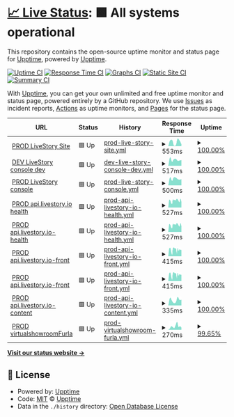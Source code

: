 # [📈 Live Status](https://demo.upptime.js.org): <!--live status--> **🟩 All systems operational**

This repository contains the open-source uptime monitor and status page for [Upptime](https://upptime.js.org), powered by [Upptime](https://github.com/upptime/upptime).

[![Uptime CI](https://github.com/Live-Story/status/workflows/Uptime%20CI/badge.svg)](https://github.com/Live-Story/status/actions?query=workflow%3A%22Uptime+CI%22)
[![Response Time CI](https://github.com/Live-Story/status/workflows/Response%20Time%20CI/badge.svg)](https://github.com/Live-Story/status/actions?query=workflow%3A%22Response+Time+CI%22)
[![Graphs CI](https://github.com/Live-Story/status/workflows/Graphs%20CI/badge.svg)](https://github.com/Live-Story/status/actions?query=workflow%3A%22Graphs+CI%22)
[![Static Site CI](https://github.com/Live-Story/status/workflows/Static%20Site%20CI/badge.svg)](https://github.com/Live-Story/status/actions?query=workflow%3A%22Static+Site+CI%22)
[![Summary CI](https://github.com/Live-Story/status/workflows/Summary%20CI/badge.svg)](https://github.com/Live-Story/status/actions?query=workflow%3A%22Summary+CI%22)

With [Upptime](https://upptime.js.org), you can get your own unlimited and free uptime monitor and status page, powered entirely by a GitHub repository. We use [Issues](https://github.com/upptime/upptime/issues) as incident reports, [Actions](https://github.com/Live-Story/status/actions) as uptime monitors, and [Pages](https://demo.upptime.js.org) for the status page.

<!--start: status pages-->
<!-- This summary is generated by Upptime (https://github.com/upptime/upptime) -->
<!-- Do not edit this manually, your changes will be overwritten -->
<!-- prettier-ignore -->
| URL | Status | History | Response Time | Uptime |
| --- | ------ | ------- | ------------- | ------ |
| <img alt="" src="https://favicons.githubusercontent.com/www.livestory.nyc" height="13"> [PROD LiveStory Site](https://www.livestory.nyc) | 🟩 Up | [prod-live-story-site.yml](https://github.com/Live-Story/status/commits/HEAD/history/prod-live-story-site.yml) | <details><summary><img alt="Response time graph" src="./graphs/prod-live-story-site/response-time-week.png" height="20"> 553ms</summary><br><a href="https://Live-Story.github.io/status/history/prod-live-story-site"><img alt="Response time 497" src="https://img.shields.io/endpoint?url=https%3A%2F%2Fraw.githubusercontent.com%2FLive-Story%2Fstatus%2FHEAD%2Fapi%2Fprod-live-story-site%2Fresponse-time.json"></a><br><a href="https://Live-Story.github.io/status/history/prod-live-story-site"><img alt="24-hour response time 345" src="https://img.shields.io/endpoint?url=https%3A%2F%2Fraw.githubusercontent.com%2FLive-Story%2Fstatus%2FHEAD%2Fapi%2Fprod-live-story-site%2Fresponse-time-day.json"></a><br><a href="https://Live-Story.github.io/status/history/prod-live-story-site"><img alt="7-day response time 553" src="https://img.shields.io/endpoint?url=https%3A%2F%2Fraw.githubusercontent.com%2FLive-Story%2Fstatus%2FHEAD%2Fapi%2Fprod-live-story-site%2Fresponse-time-week.json"></a><br><a href="https://Live-Story.github.io/status/history/prod-live-story-site"><img alt="30-day response time 543" src="https://img.shields.io/endpoint?url=https%3A%2F%2Fraw.githubusercontent.com%2FLive-Story%2Fstatus%2FHEAD%2Fapi%2Fprod-live-story-site%2Fresponse-time-month.json"></a><br><a href="https://Live-Story.github.io/status/history/prod-live-story-site"><img alt="1-year response time 497" src="https://img.shields.io/endpoint?url=https%3A%2F%2Fraw.githubusercontent.com%2FLive-Story%2Fstatus%2FHEAD%2Fapi%2Fprod-live-story-site%2Fresponse-time-year.json"></a></details> | <details><summary><a href="https://Live-Story.github.io/status/history/prod-live-story-site">100.00%</a></summary><a href="https://Live-Story.github.io/status/history/prod-live-story-site"><img alt="All-time uptime 100.00%" src="https://img.shields.io/endpoint?url=https%3A%2F%2Fraw.githubusercontent.com%2FLive-Story%2Fstatus%2FHEAD%2Fapi%2Fprod-live-story-site%2Fuptime.json"></a><br><a href="https://Live-Story.github.io/status/history/prod-live-story-site"><img alt="24-hour uptime 100.00%" src="https://img.shields.io/endpoint?url=https%3A%2F%2Fraw.githubusercontent.com%2FLive-Story%2Fstatus%2FHEAD%2Fapi%2Fprod-live-story-site%2Fuptime-day.json"></a><br><a href="https://Live-Story.github.io/status/history/prod-live-story-site"><img alt="7-day uptime 100.00%" src="https://img.shields.io/endpoint?url=https%3A%2F%2Fraw.githubusercontent.com%2FLive-Story%2Fstatus%2FHEAD%2Fapi%2Fprod-live-story-site%2Fuptime-week.json"></a><br><a href="https://Live-Story.github.io/status/history/prod-live-story-site"><img alt="30-day uptime 100.00%" src="https://img.shields.io/endpoint?url=https%3A%2F%2Fraw.githubusercontent.com%2FLive-Story%2Fstatus%2FHEAD%2Fapi%2Fprod-live-story-site%2Fuptime-month.json"></a><br><a href="https://Live-Story.github.io/status/history/prod-live-story-site"><img alt="1-year uptime 100.00%" src="https://img.shields.io/endpoint?url=https%3A%2F%2Fraw.githubusercontent.com%2FLive-Story%2Fstatus%2FHEAD%2Fapi%2Fprod-live-story-site%2Fuptime-year.json"></a></details>
| <img alt="" src="https://favicons.githubusercontent.com/console-dev.livestory.io" height="13"> [DEV LiveStory console dev](https://console-dev.livestory.io/#/login) | 🟩 Up | [dev-live-story-console-dev.yml](https://github.com/Live-Story/status/commits/HEAD/history/dev-live-story-console-dev.yml) | <details><summary><img alt="Response time graph" src="./graphs/dev-live-story-console-dev/response-time-week.png" height="20"> 517ms</summary><br><a href="https://Live-Story.github.io/status/history/dev-live-story-console-dev"><img alt="Response time 523" src="https://img.shields.io/endpoint?url=https%3A%2F%2Fraw.githubusercontent.com%2FLive-Story%2Fstatus%2FHEAD%2Fapi%2Fdev-live-story-console-dev%2Fresponse-time.json"></a><br><a href="https://Live-Story.github.io/status/history/dev-live-story-console-dev"><img alt="24-hour response time 614" src="https://img.shields.io/endpoint?url=https%3A%2F%2Fraw.githubusercontent.com%2FLive-Story%2Fstatus%2FHEAD%2Fapi%2Fdev-live-story-console-dev%2Fresponse-time-day.json"></a><br><a href="https://Live-Story.github.io/status/history/dev-live-story-console-dev"><img alt="7-day response time 517" src="https://img.shields.io/endpoint?url=https%3A%2F%2Fraw.githubusercontent.com%2FLive-Story%2Fstatus%2FHEAD%2Fapi%2Fdev-live-story-console-dev%2Fresponse-time-week.json"></a><br><a href="https://Live-Story.github.io/status/history/dev-live-story-console-dev"><img alt="30-day response time 539" src="https://img.shields.io/endpoint?url=https%3A%2F%2Fraw.githubusercontent.com%2FLive-Story%2Fstatus%2FHEAD%2Fapi%2Fdev-live-story-console-dev%2Fresponse-time-month.json"></a><br><a href="https://Live-Story.github.io/status/history/dev-live-story-console-dev"><img alt="1-year response time 523" src="https://img.shields.io/endpoint?url=https%3A%2F%2Fraw.githubusercontent.com%2FLive-Story%2Fstatus%2FHEAD%2Fapi%2Fdev-live-story-console-dev%2Fresponse-time-year.json"></a></details> | <details><summary><a href="https://Live-Story.github.io/status/history/dev-live-story-console-dev">100.00%</a></summary><a href="https://Live-Story.github.io/status/history/dev-live-story-console-dev"><img alt="All-time uptime 100.00%" src="https://img.shields.io/endpoint?url=https%3A%2F%2Fraw.githubusercontent.com%2FLive-Story%2Fstatus%2FHEAD%2Fapi%2Fdev-live-story-console-dev%2Fuptime.json"></a><br><a href="https://Live-Story.github.io/status/history/dev-live-story-console-dev"><img alt="24-hour uptime 100.00%" src="https://img.shields.io/endpoint?url=https%3A%2F%2Fraw.githubusercontent.com%2FLive-Story%2Fstatus%2FHEAD%2Fapi%2Fdev-live-story-console-dev%2Fuptime-day.json"></a><br><a href="https://Live-Story.github.io/status/history/dev-live-story-console-dev"><img alt="7-day uptime 100.00%" src="https://img.shields.io/endpoint?url=https%3A%2F%2Fraw.githubusercontent.com%2FLive-Story%2Fstatus%2FHEAD%2Fapi%2Fdev-live-story-console-dev%2Fuptime-week.json"></a><br><a href="https://Live-Story.github.io/status/history/dev-live-story-console-dev"><img alt="30-day uptime 100.00%" src="https://img.shields.io/endpoint?url=https%3A%2F%2Fraw.githubusercontent.com%2FLive-Story%2Fstatus%2FHEAD%2Fapi%2Fdev-live-story-console-dev%2Fuptime-month.json"></a><br><a href="https://Live-Story.github.io/status/history/dev-live-story-console-dev"><img alt="1-year uptime 100.00%" src="https://img.shields.io/endpoint?url=https%3A%2F%2Fraw.githubusercontent.com%2FLive-Story%2Fstatus%2FHEAD%2Fapi%2Fdev-live-story-console-dev%2Fuptime-year.json"></a></details>
| <img alt="" src="https://favicons.githubusercontent.com/console.livestory.io" height="13"> [PROD LiveStory console](https://console.livestory.io/#/login) | 🟩 Up | [prod-live-story-console.yml](https://github.com/Live-Story/status/commits/HEAD/history/prod-live-story-console.yml) | <details><summary><img alt="Response time graph" src="./graphs/prod-live-story-console/response-time-week.png" height="20"> 500ms</summary><br><a href="https://Live-Story.github.io/status/history/prod-live-story-console"><img alt="Response time 521" src="https://img.shields.io/endpoint?url=https%3A%2F%2Fraw.githubusercontent.com%2FLive-Story%2Fstatus%2FHEAD%2Fapi%2Fprod-live-story-console%2Fresponse-time.json"></a><br><a href="https://Live-Story.github.io/status/history/prod-live-story-console"><img alt="24-hour response time 464" src="https://img.shields.io/endpoint?url=https%3A%2F%2Fraw.githubusercontent.com%2FLive-Story%2Fstatus%2FHEAD%2Fapi%2Fprod-live-story-console%2Fresponse-time-day.json"></a><br><a href="https://Live-Story.github.io/status/history/prod-live-story-console"><img alt="7-day response time 500" src="https://img.shields.io/endpoint?url=https%3A%2F%2Fraw.githubusercontent.com%2FLive-Story%2Fstatus%2FHEAD%2Fapi%2Fprod-live-story-console%2Fresponse-time-week.json"></a><br><a href="https://Live-Story.github.io/status/history/prod-live-story-console"><img alt="30-day response time 534" src="https://img.shields.io/endpoint?url=https%3A%2F%2Fraw.githubusercontent.com%2FLive-Story%2Fstatus%2FHEAD%2Fapi%2Fprod-live-story-console%2Fresponse-time-month.json"></a><br><a href="https://Live-Story.github.io/status/history/prod-live-story-console"><img alt="1-year response time 521" src="https://img.shields.io/endpoint?url=https%3A%2F%2Fraw.githubusercontent.com%2FLive-Story%2Fstatus%2FHEAD%2Fapi%2Fprod-live-story-console%2Fresponse-time-year.json"></a></details> | <details><summary><a href="https://Live-Story.github.io/status/history/prod-live-story-console">100.00%</a></summary><a href="https://Live-Story.github.io/status/history/prod-live-story-console"><img alt="All-time uptime 100.00%" src="https://img.shields.io/endpoint?url=https%3A%2F%2Fraw.githubusercontent.com%2FLive-Story%2Fstatus%2FHEAD%2Fapi%2Fprod-live-story-console%2Fuptime.json"></a><br><a href="https://Live-Story.github.io/status/history/prod-live-story-console"><img alt="24-hour uptime 100.00%" src="https://img.shields.io/endpoint?url=https%3A%2F%2Fraw.githubusercontent.com%2FLive-Story%2Fstatus%2FHEAD%2Fapi%2Fprod-live-story-console%2Fuptime-day.json"></a><br><a href="https://Live-Story.github.io/status/history/prod-live-story-console"><img alt="7-day uptime 100.00%" src="https://img.shields.io/endpoint?url=https%3A%2F%2Fraw.githubusercontent.com%2FLive-Story%2Fstatus%2FHEAD%2Fapi%2Fprod-live-story-console%2Fuptime-week.json"></a><br><a href="https://Live-Story.github.io/status/history/prod-live-story-console"><img alt="30-day uptime 100.00%" src="https://img.shields.io/endpoint?url=https%3A%2F%2Fraw.githubusercontent.com%2FLive-Story%2Fstatus%2FHEAD%2Fapi%2Fprod-live-story-console%2Fuptime-month.json"></a><br><a href="https://Live-Story.github.io/status/history/prod-live-story-console"><img alt="1-year uptime 100.00%" src="https://img.shields.io/endpoint?url=https%3A%2F%2Fraw.githubusercontent.com%2FLive-Story%2Fstatus%2FHEAD%2Fapi%2Fprod-live-story-console%2Fuptime-year.json"></a></details>
| <img alt="" src="https://favicons.githubusercontent.com/api.livestory.io" height="13"> [PROD api.livestory.io health](https://api.livestory.io/admin/health) | 🟩 Up | [prod-api-livestory-io-health.yml](https://github.com/Live-Story/status/commits/HEAD/history/prod-api-livestory-io-health.yml) | <details><summary><img alt="Response time graph" src="./graphs/prod-api-livestory-io-health/response-time-week.png" height="20"> 527ms</summary><br><a href="https://Live-Story.github.io/status/history/prod-api-livestory-io-health"><img alt="Response time 465" src="https://img.shields.io/endpoint?url=https%3A%2F%2Fraw.githubusercontent.com%2FLive-Story%2Fstatus%2FHEAD%2Fapi%2Fprod-api-livestory-io-health%2Fresponse-time.json"></a><br><a href="https://Live-Story.github.io/status/history/prod-api-livestory-io-health"><img alt="24-hour response time 498" src="https://img.shields.io/endpoint?url=https%3A%2F%2Fraw.githubusercontent.com%2FLive-Story%2Fstatus%2FHEAD%2Fapi%2Fprod-api-livestory-io-health%2Fresponse-time-day.json"></a><br><a href="https://Live-Story.github.io/status/history/prod-api-livestory-io-health"><img alt="7-day response time 527" src="https://img.shields.io/endpoint?url=https%3A%2F%2Fraw.githubusercontent.com%2FLive-Story%2Fstatus%2FHEAD%2Fapi%2Fprod-api-livestory-io-health%2Fresponse-time-week.json"></a><br><a href="https://Live-Story.github.io/status/history/prod-api-livestory-io-health"><img alt="30-day response time 505" src="https://img.shields.io/endpoint?url=https%3A%2F%2Fraw.githubusercontent.com%2FLive-Story%2Fstatus%2FHEAD%2Fapi%2Fprod-api-livestory-io-health%2Fresponse-time-month.json"></a><br><a href="https://Live-Story.github.io/status/history/prod-api-livestory-io-health"><img alt="1-year response time 465" src="https://img.shields.io/endpoint?url=https%3A%2F%2Fraw.githubusercontent.com%2FLive-Story%2Fstatus%2FHEAD%2Fapi%2Fprod-api-livestory-io-health%2Fresponse-time-year.json"></a></details> | <details><summary><a href="https://Live-Story.github.io/status/history/prod-api-livestory-io-health">100.00%</a></summary><a href="https://Live-Story.github.io/status/history/prod-api-livestory-io-health"><img alt="All-time uptime 100.00%" src="https://img.shields.io/endpoint?url=https%3A%2F%2Fraw.githubusercontent.com%2FLive-Story%2Fstatus%2FHEAD%2Fapi%2Fprod-api-livestory-io-health%2Fuptime.json"></a><br><a href="https://Live-Story.github.io/status/history/prod-api-livestory-io-health"><img alt="24-hour uptime 100.00%" src="https://img.shields.io/endpoint?url=https%3A%2F%2Fraw.githubusercontent.com%2FLive-Story%2Fstatus%2FHEAD%2Fapi%2Fprod-api-livestory-io-health%2Fuptime-day.json"></a><br><a href="https://Live-Story.github.io/status/history/prod-api-livestory-io-health"><img alt="7-day uptime 100.00%" src="https://img.shields.io/endpoint?url=https%3A%2F%2Fraw.githubusercontent.com%2FLive-Story%2Fstatus%2FHEAD%2Fapi%2Fprod-api-livestory-io-health%2Fuptime-week.json"></a><br><a href="https://Live-Story.github.io/status/history/prod-api-livestory-io-health"><img alt="30-day uptime 100.00%" src="https://img.shields.io/endpoint?url=https%3A%2F%2Fraw.githubusercontent.com%2FLive-Story%2Fstatus%2FHEAD%2Fapi%2Fprod-api-livestory-io-health%2Fuptime-month.json"></a><br><a href="https://Live-Story.github.io/status/history/prod-api-livestory-io-health"><img alt="1-year uptime 100.00%" src="https://img.shields.io/endpoint?url=https%3A%2F%2Fraw.githubusercontent.com%2FLive-Story%2Fstatus%2FHEAD%2Fapi%2Fprod-api-livestory-io-health%2Fuptime-year.json"></a></details>
| <img alt="" src="https://favicons.githubusercontent.com/api.livestory.io" height="13"> [PROD api.livestory.io-health](https://api.livestory.io/admin/health) | 🟩 Up | [prod-api-livestory-io-health.yml](https://github.com/Live-Story/status/commits/HEAD/history/prod-api-livestory-io-health.yml) | <details><summary><img alt="Response time graph" src="./graphs/prod-api-livestory-io-health/response-time-week.png" height="20"> 527ms</summary><br><a href="https://Live-Story.github.io/status/history/prod-api-livestory-io-health"><img alt="Response time 465" src="https://img.shields.io/endpoint?url=https%3A%2F%2Fraw.githubusercontent.com%2FLive-Story%2Fstatus%2FHEAD%2Fapi%2Fprod-api-livestory-io-health%2Fresponse-time.json"></a><br><a href="https://Live-Story.github.io/status/history/prod-api-livestory-io-health"><img alt="24-hour response time 498" src="https://img.shields.io/endpoint?url=https%3A%2F%2Fraw.githubusercontent.com%2FLive-Story%2Fstatus%2FHEAD%2Fapi%2Fprod-api-livestory-io-health%2Fresponse-time-day.json"></a><br><a href="https://Live-Story.github.io/status/history/prod-api-livestory-io-health"><img alt="7-day response time 527" src="https://img.shields.io/endpoint?url=https%3A%2F%2Fraw.githubusercontent.com%2FLive-Story%2Fstatus%2FHEAD%2Fapi%2Fprod-api-livestory-io-health%2Fresponse-time-week.json"></a><br><a href="https://Live-Story.github.io/status/history/prod-api-livestory-io-health"><img alt="30-day response time 505" src="https://img.shields.io/endpoint?url=https%3A%2F%2Fraw.githubusercontent.com%2FLive-Story%2Fstatus%2FHEAD%2Fapi%2Fprod-api-livestory-io-health%2Fresponse-time-month.json"></a><br><a href="https://Live-Story.github.io/status/history/prod-api-livestory-io-health"><img alt="1-year response time 465" src="https://img.shields.io/endpoint?url=https%3A%2F%2Fraw.githubusercontent.com%2FLive-Story%2Fstatus%2FHEAD%2Fapi%2Fprod-api-livestory-io-health%2Fresponse-time-year.json"></a></details> | <details><summary><a href="https://Live-Story.github.io/status/history/prod-api-livestory-io-health">100.00%</a></summary><a href="https://Live-Story.github.io/status/history/prod-api-livestory-io-health"><img alt="All-time uptime 100.00%" src="https://img.shields.io/endpoint?url=https%3A%2F%2Fraw.githubusercontent.com%2FLive-Story%2Fstatus%2FHEAD%2Fapi%2Fprod-api-livestory-io-health%2Fuptime.json"></a><br><a href="https://Live-Story.github.io/status/history/prod-api-livestory-io-health"><img alt="24-hour uptime 100.00%" src="https://img.shields.io/endpoint?url=https%3A%2F%2Fraw.githubusercontent.com%2FLive-Story%2Fstatus%2FHEAD%2Fapi%2Fprod-api-livestory-io-health%2Fuptime-day.json"></a><br><a href="https://Live-Story.github.io/status/history/prod-api-livestory-io-health"><img alt="7-day uptime 100.00%" src="https://img.shields.io/endpoint?url=https%3A%2F%2Fraw.githubusercontent.com%2FLive-Story%2Fstatus%2FHEAD%2Fapi%2Fprod-api-livestory-io-health%2Fuptime-week.json"></a><br><a href="https://Live-Story.github.io/status/history/prod-api-livestory-io-health"><img alt="30-day uptime 100.00%" src="https://img.shields.io/endpoint?url=https%3A%2F%2Fraw.githubusercontent.com%2FLive-Story%2Fstatus%2FHEAD%2Fapi%2Fprod-api-livestory-io-health%2Fuptime-month.json"></a><br><a href="https://Live-Story.github.io/status/history/prod-api-livestory-io-health"><img alt="1-year uptime 100.00%" src="https://img.shields.io/endpoint?url=https%3A%2F%2Fraw.githubusercontent.com%2FLive-Story%2Fstatus%2FHEAD%2Fapi%2Fprod-api-livestory-io-health%2Fuptime-year.json"></a></details>
| <img alt="" src="https://favicons.githubusercontent.com/api.livestory.io" height="13"> [PROD api.livestory.io-front](https://api.livestory.io/front/health) | 🟩 Up | [prod-api-livestory-io-front.yml](https://github.com/Live-Story/status/commits/HEAD/history/prod-api-livestory-io-front.yml) | <details><summary><img alt="Response time graph" src="./graphs/prod-api-livestory-io-front/response-time-week.png" height="20"> 415ms</summary><br><a href="https://Live-Story.github.io/status/history/prod-api-livestory-io-front"><img alt="Response time 438" src="https://img.shields.io/endpoint?url=https%3A%2F%2Fraw.githubusercontent.com%2FLive-Story%2Fstatus%2FHEAD%2Fapi%2Fprod-api-livestory-io-front%2Fresponse-time.json"></a><br><a href="https://Live-Story.github.io/status/history/prod-api-livestory-io-front"><img alt="24-hour response time 401" src="https://img.shields.io/endpoint?url=https%3A%2F%2Fraw.githubusercontent.com%2FLive-Story%2Fstatus%2FHEAD%2Fapi%2Fprod-api-livestory-io-front%2Fresponse-time-day.json"></a><br><a href="https://Live-Story.github.io/status/history/prod-api-livestory-io-front"><img alt="7-day response time 415" src="https://img.shields.io/endpoint?url=https%3A%2F%2Fraw.githubusercontent.com%2FLive-Story%2Fstatus%2FHEAD%2Fapi%2Fprod-api-livestory-io-front%2Fresponse-time-week.json"></a><br><a href="https://Live-Story.github.io/status/history/prod-api-livestory-io-front"><img alt="30-day response time 406" src="https://img.shields.io/endpoint?url=https%3A%2F%2Fraw.githubusercontent.com%2FLive-Story%2Fstatus%2FHEAD%2Fapi%2Fprod-api-livestory-io-front%2Fresponse-time-month.json"></a><br><a href="https://Live-Story.github.io/status/history/prod-api-livestory-io-front"><img alt="1-year response time 438" src="https://img.shields.io/endpoint?url=https%3A%2F%2Fraw.githubusercontent.com%2FLive-Story%2Fstatus%2FHEAD%2Fapi%2Fprod-api-livestory-io-front%2Fresponse-time-year.json"></a></details> | <details><summary><a href="https://Live-Story.github.io/status/history/prod-api-livestory-io-front">100.00%</a></summary><a href="https://Live-Story.github.io/status/history/prod-api-livestory-io-front"><img alt="All-time uptime 99.97%" src="https://img.shields.io/endpoint?url=https%3A%2F%2Fraw.githubusercontent.com%2FLive-Story%2Fstatus%2FHEAD%2Fapi%2Fprod-api-livestory-io-front%2Fuptime.json"></a><br><a href="https://Live-Story.github.io/status/history/prod-api-livestory-io-front"><img alt="24-hour uptime 100.00%" src="https://img.shields.io/endpoint?url=https%3A%2F%2Fraw.githubusercontent.com%2FLive-Story%2Fstatus%2FHEAD%2Fapi%2Fprod-api-livestory-io-front%2Fuptime-day.json"></a><br><a href="https://Live-Story.github.io/status/history/prod-api-livestory-io-front"><img alt="7-day uptime 100.00%" src="https://img.shields.io/endpoint?url=https%3A%2F%2Fraw.githubusercontent.com%2FLive-Story%2Fstatus%2FHEAD%2Fapi%2Fprod-api-livestory-io-front%2Fuptime-week.json"></a><br><a href="https://Live-Story.github.io/status/history/prod-api-livestory-io-front"><img alt="30-day uptime 100.00%" src="https://img.shields.io/endpoint?url=https%3A%2F%2Fraw.githubusercontent.com%2FLive-Story%2Fstatus%2FHEAD%2Fapi%2Fprod-api-livestory-io-front%2Fuptime-month.json"></a><br><a href="https://Live-Story.github.io/status/history/prod-api-livestory-io-front"><img alt="1-year uptime 99.97%" src="https://img.shields.io/endpoint?url=https%3A%2F%2Fraw.githubusercontent.com%2FLive-Story%2Fstatus%2FHEAD%2Fapi%2Fprod-api-livestory-io-front%2Fuptime-year.json"></a></details>
| <img alt="" src="https://favicons.githubusercontent.com/api.livestory.io" height="13"> [PROD api.livestory.io-front](https://api.livestory.io/front/health) | 🟩 Up | [prod-api-livestory-io-front.yml](https://github.com/Live-Story/status/commits/HEAD/history/prod-api-livestory-io-front.yml) | <details><summary><img alt="Response time graph" src="./graphs/prod-api-livestory-io-front/response-time-week.png" height="20"> 415ms</summary><br><a href="https://Live-Story.github.io/status/history/prod-api-livestory-io-front"><img alt="Response time 438" src="https://img.shields.io/endpoint?url=https%3A%2F%2Fraw.githubusercontent.com%2FLive-Story%2Fstatus%2FHEAD%2Fapi%2Fprod-api-livestory-io-front%2Fresponse-time.json"></a><br><a href="https://Live-Story.github.io/status/history/prod-api-livestory-io-front"><img alt="24-hour response time 401" src="https://img.shields.io/endpoint?url=https%3A%2F%2Fraw.githubusercontent.com%2FLive-Story%2Fstatus%2FHEAD%2Fapi%2Fprod-api-livestory-io-front%2Fresponse-time-day.json"></a><br><a href="https://Live-Story.github.io/status/history/prod-api-livestory-io-front"><img alt="7-day response time 415" src="https://img.shields.io/endpoint?url=https%3A%2F%2Fraw.githubusercontent.com%2FLive-Story%2Fstatus%2FHEAD%2Fapi%2Fprod-api-livestory-io-front%2Fresponse-time-week.json"></a><br><a href="https://Live-Story.github.io/status/history/prod-api-livestory-io-front"><img alt="30-day response time 406" src="https://img.shields.io/endpoint?url=https%3A%2F%2Fraw.githubusercontent.com%2FLive-Story%2Fstatus%2FHEAD%2Fapi%2Fprod-api-livestory-io-front%2Fresponse-time-month.json"></a><br><a href="https://Live-Story.github.io/status/history/prod-api-livestory-io-front"><img alt="1-year response time 438" src="https://img.shields.io/endpoint?url=https%3A%2F%2Fraw.githubusercontent.com%2FLive-Story%2Fstatus%2FHEAD%2Fapi%2Fprod-api-livestory-io-front%2Fresponse-time-year.json"></a></details> | <details><summary><a href="https://Live-Story.github.io/status/history/prod-api-livestory-io-front">100.00%</a></summary><a href="https://Live-Story.github.io/status/history/prod-api-livestory-io-front"><img alt="All-time uptime 99.97%" src="https://img.shields.io/endpoint?url=https%3A%2F%2Fraw.githubusercontent.com%2FLive-Story%2Fstatus%2FHEAD%2Fapi%2Fprod-api-livestory-io-front%2Fuptime.json"></a><br><a href="https://Live-Story.github.io/status/history/prod-api-livestory-io-front"><img alt="24-hour uptime 100.00%" src="https://img.shields.io/endpoint?url=https%3A%2F%2Fraw.githubusercontent.com%2FLive-Story%2Fstatus%2FHEAD%2Fapi%2Fprod-api-livestory-io-front%2Fuptime-day.json"></a><br><a href="https://Live-Story.github.io/status/history/prod-api-livestory-io-front"><img alt="7-day uptime 100.00%" src="https://img.shields.io/endpoint?url=https%3A%2F%2Fraw.githubusercontent.com%2FLive-Story%2Fstatus%2FHEAD%2Fapi%2Fprod-api-livestory-io-front%2Fuptime-week.json"></a><br><a href="https://Live-Story.github.io/status/history/prod-api-livestory-io-front"><img alt="30-day uptime 100.00%" src="https://img.shields.io/endpoint?url=https%3A%2F%2Fraw.githubusercontent.com%2FLive-Story%2Fstatus%2FHEAD%2Fapi%2Fprod-api-livestory-io-front%2Fuptime-month.json"></a><br><a href="https://Live-Story.github.io/status/history/prod-api-livestory-io-front"><img alt="1-year uptime 99.97%" src="https://img.shields.io/endpoint?url=https%3A%2F%2Fraw.githubusercontent.com%2FLive-Story%2Fstatus%2FHEAD%2Fapi%2Fprod-api-livestory-io-front%2Fuptime-year.json"></a></details>
| <img alt="" src="https://favicons.githubusercontent.com/api.livestory.io" height="13"> [PROD api.livestory.io-content](https://api.livestory.io/content/health) | 🟩 Up | [prod-api-livestory-io-content.yml](https://github.com/Live-Story/status/commits/HEAD/history/prod-api-livestory-io-content.yml) | <details><summary><img alt="Response time graph" src="./graphs/prod-api-livestory-io-content/response-time-week.png" height="20"> 335ms</summary><br><a href="https://Live-Story.github.io/status/history/prod-api-livestory-io-content"><img alt="Response time 327" src="https://img.shields.io/endpoint?url=https%3A%2F%2Fraw.githubusercontent.com%2FLive-Story%2Fstatus%2FHEAD%2Fapi%2Fprod-api-livestory-io-content%2Fresponse-time.json"></a><br><a href="https://Live-Story.github.io/status/history/prod-api-livestory-io-content"><img alt="24-hour response time 360" src="https://img.shields.io/endpoint?url=https%3A%2F%2Fraw.githubusercontent.com%2FLive-Story%2Fstatus%2FHEAD%2Fapi%2Fprod-api-livestory-io-content%2Fresponse-time-day.json"></a><br><a href="https://Live-Story.github.io/status/history/prod-api-livestory-io-content"><img alt="7-day response time 335" src="https://img.shields.io/endpoint?url=https%3A%2F%2Fraw.githubusercontent.com%2FLive-Story%2Fstatus%2FHEAD%2Fapi%2Fprod-api-livestory-io-content%2Fresponse-time-week.json"></a><br><a href="https://Live-Story.github.io/status/history/prod-api-livestory-io-content"><img alt="30-day response time 370" src="https://img.shields.io/endpoint?url=https%3A%2F%2Fraw.githubusercontent.com%2FLive-Story%2Fstatus%2FHEAD%2Fapi%2Fprod-api-livestory-io-content%2Fresponse-time-month.json"></a><br><a href="https://Live-Story.github.io/status/history/prod-api-livestory-io-content"><img alt="1-year response time 327" src="https://img.shields.io/endpoint?url=https%3A%2F%2Fraw.githubusercontent.com%2FLive-Story%2Fstatus%2FHEAD%2Fapi%2Fprod-api-livestory-io-content%2Fresponse-time-year.json"></a></details> | <details><summary><a href="https://Live-Story.github.io/status/history/prod-api-livestory-io-content">100.00%</a></summary><a href="https://Live-Story.github.io/status/history/prod-api-livestory-io-content"><img alt="All-time uptime 100.00%" src="https://img.shields.io/endpoint?url=https%3A%2F%2Fraw.githubusercontent.com%2FLive-Story%2Fstatus%2FHEAD%2Fapi%2Fprod-api-livestory-io-content%2Fuptime.json"></a><br><a href="https://Live-Story.github.io/status/history/prod-api-livestory-io-content"><img alt="24-hour uptime 100.00%" src="https://img.shields.io/endpoint?url=https%3A%2F%2Fraw.githubusercontent.com%2FLive-Story%2Fstatus%2FHEAD%2Fapi%2Fprod-api-livestory-io-content%2Fuptime-day.json"></a><br><a href="https://Live-Story.github.io/status/history/prod-api-livestory-io-content"><img alt="7-day uptime 100.00%" src="https://img.shields.io/endpoint?url=https%3A%2F%2Fraw.githubusercontent.com%2FLive-Story%2Fstatus%2FHEAD%2Fapi%2Fprod-api-livestory-io-content%2Fuptime-week.json"></a><br><a href="https://Live-Story.github.io/status/history/prod-api-livestory-io-content"><img alt="30-day uptime 100.00%" src="https://img.shields.io/endpoint?url=https%3A%2F%2Fraw.githubusercontent.com%2FLive-Story%2Fstatus%2FHEAD%2Fapi%2Fprod-api-livestory-io-content%2Fuptime-month.json"></a><br><a href="https://Live-Story.github.io/status/history/prod-api-livestory-io-content"><img alt="1-year uptime 100.00%" src="https://img.shields.io/endpoint?url=https%3A%2F%2Fraw.githubusercontent.com%2FLive-Story%2Fstatus%2FHEAD%2Fapi%2Fprod-api-livestory-io-content%2Fuptime-year.json"></a></details>
| <img alt="" src="https://favicons.githubusercontent.com/virtualshowroom.furla.com" height="13"> [PROD virtualshowroomFurla](https://virtualshowroom.furla.com/) | 🟩 Up | [prod-virtualshowroom-furla.yml](https://github.com/Live-Story/status/commits/HEAD/history/prod-virtualshowroom-furla.yml) | <details><summary><img alt="Response time graph" src="./graphs/prod-virtualshowroom-furla/response-time-week.png" height="20"> 270ms</summary><br><a href="https://Live-Story.github.io/status/history/prod-virtualshowroom-furla"><img alt="Response time 352" src="https://img.shields.io/endpoint?url=https%3A%2F%2Fraw.githubusercontent.com%2FLive-Story%2Fstatus%2FHEAD%2Fapi%2Fprod-virtualshowroom-furla%2Fresponse-time.json"></a><br><a href="https://Live-Story.github.io/status/history/prod-virtualshowroom-furla"><img alt="24-hour response time 178" src="https://img.shields.io/endpoint?url=https%3A%2F%2Fraw.githubusercontent.com%2FLive-Story%2Fstatus%2FHEAD%2Fapi%2Fprod-virtualshowroom-furla%2Fresponse-time-day.json"></a><br><a href="https://Live-Story.github.io/status/history/prod-virtualshowroom-furla"><img alt="7-day response time 270" src="https://img.shields.io/endpoint?url=https%3A%2F%2Fraw.githubusercontent.com%2FLive-Story%2Fstatus%2FHEAD%2Fapi%2Fprod-virtualshowroom-furla%2Fresponse-time-week.json"></a><br><a href="https://Live-Story.github.io/status/history/prod-virtualshowroom-furla"><img alt="30-day response time 353" src="https://img.shields.io/endpoint?url=https%3A%2F%2Fraw.githubusercontent.com%2FLive-Story%2Fstatus%2FHEAD%2Fapi%2Fprod-virtualshowroom-furla%2Fresponse-time-month.json"></a><br><a href="https://Live-Story.github.io/status/history/prod-virtualshowroom-furla"><img alt="1-year response time 352" src="https://img.shields.io/endpoint?url=https%3A%2F%2Fraw.githubusercontent.com%2FLive-Story%2Fstatus%2FHEAD%2Fapi%2Fprod-virtualshowroom-furla%2Fresponse-time-year.json"></a></details> | <details><summary><a href="https://Live-Story.github.io/status/history/prod-virtualshowroom-furla">99.65%</a></summary><a href="https://Live-Story.github.io/status/history/prod-virtualshowroom-furla"><img alt="All-time uptime 95.63%" src="https://img.shields.io/endpoint?url=https%3A%2F%2Fraw.githubusercontent.com%2FLive-Story%2Fstatus%2FHEAD%2Fapi%2Fprod-virtualshowroom-furla%2Fuptime.json"></a><br><a href="https://Live-Story.github.io/status/history/prod-virtualshowroom-furla"><img alt="24-hour uptime 100.00%" src="https://img.shields.io/endpoint?url=https%3A%2F%2Fraw.githubusercontent.com%2FLive-Story%2Fstatus%2FHEAD%2Fapi%2Fprod-virtualshowroom-furla%2Fuptime-day.json"></a><br><a href="https://Live-Story.github.io/status/history/prod-virtualshowroom-furla"><img alt="7-day uptime 99.65%" src="https://img.shields.io/endpoint?url=https%3A%2F%2Fraw.githubusercontent.com%2FLive-Story%2Fstatus%2FHEAD%2Fapi%2Fprod-virtualshowroom-furla%2Fuptime-week.json"></a><br><a href="https://Live-Story.github.io/status/history/prod-virtualshowroom-furla"><img alt="30-day uptime 91.15%" src="https://img.shields.io/endpoint?url=https%3A%2F%2Fraw.githubusercontent.com%2FLive-Story%2Fstatus%2FHEAD%2Fapi%2Fprod-virtualshowroom-furla%2Fuptime-month.json"></a><br><a href="https://Live-Story.github.io/status/history/prod-virtualshowroom-furla"><img alt="1-year uptime 95.63%" src="https://img.shields.io/endpoint?url=https%3A%2F%2Fraw.githubusercontent.com%2FLive-Story%2Fstatus%2FHEAD%2Fapi%2Fprod-virtualshowroom-furla%2Fuptime-year.json"></a></details>

<!--end: status pages-->

[**Visit our status website →**](https://demo.upptime.js.org)

## 📄 License

- Powered by: [Upptime](https://github.com/upptime/upptime)
- Code: [MIT](./LICENSE) © [Upptime](https://upptime.js.org)
- Data in the `./history` directory: [Open Database License](https://opendatacommons.org/licenses/odbl/1-0/)
